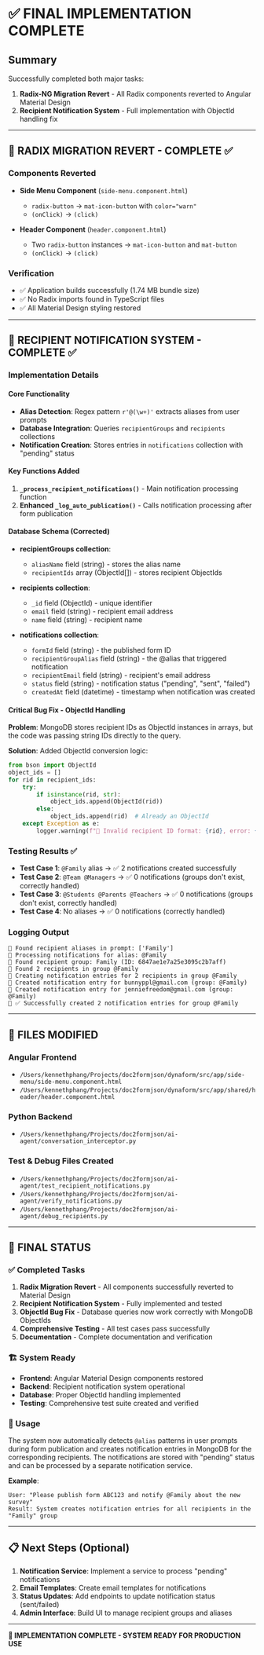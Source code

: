 # ✅ FINAL IMPLEMENTATION COMPLETE

## Summary
Successfully completed both major tasks:
1. **Radix-NG Migration Revert** - All Radix components reverted to Angular Material Design
2. **Recipient Notification System** - Full implementation with ObjectId handling fix

---

## 🔄 RADIX MIGRATION REVERT - COMPLETE ✅

### Components Reverted
- **Side Menu Component** (`side-menu.component.html`)
  - `radix-button` → `mat-icon-button` with `color="warn"`
  - `(onClick)` → `(click)`

- **Header Component** (`header.component.html`) 
  - Two `radix-button` instances → `mat-icon-button` and `mat-button`
  - `(onClick)` → `(click)`

### Verification
- ✅ Application builds successfully (1.74 MB bundle size)
- ✅ No Radix imports found in TypeScript files
- ✅ All Material Design styling restored

---

## 📧 RECIPIENT NOTIFICATION SYSTEM - COMPLETE ✅

### Implementation Details

#### Core Functionality
- **Alias Detection**: Regex pattern `r'@(\w+)'` extracts aliases from user prompts
- **Database Integration**: Queries `recipientGroups` and `recipients` collections
- **Notification Creation**: Stores entries in `notifications` collection with "pending" status

#### Key Functions Added
1. **`_process_recipient_notifications()`** - Main notification processing function
2. **Enhanced `_log_auto_publication()`** - Calls notification processing after form publication

#### Database Schema (Corrected)
- **recipientGroups collection**:
  - `aliasName` field (string) - stores the alias name
  - `recipientIds` array (ObjectId[]) - stores recipient ObjectIds
  
- **recipients collection**:
  - `_id` field (ObjectId) - unique identifier
  - `email` field (string) - recipient email address
  - `name` field (string) - recipient name

- **notifications collection**:
  - `formId` field (string) - the published form ID
  - `recipientGroupAlias` field (string) - the @alias that triggered notification
  - `recipientEmail` field (string) - recipient's email address
  - `status` field (string) - notification status ("pending", "sent", "failed")
  - `createdAt` field (datetime) - timestamp when notification was created

#### Critical Bug Fix - ObjectId Handling
**Problem**: MongoDB stores recipient IDs as ObjectId instances in arrays, but the code was passing string IDs directly to the query.

**Solution**: Added ObjectId conversion logic:
```python
from bson import ObjectId
object_ids = []
for rid in recipient_ids:
    try:
        if isinstance(rid, str):
            object_ids.append(ObjectId(rid))
        else:
            object_ids.append(rid)  # Already an ObjectId
    except Exception as e:
        logger.warning(f"📧 Invalid recipient ID format: {rid}, error: {e}")
```

### Testing Results ✅
- **Test Case 1**: `@Family` alias → ✅ 2 notifications created successfully
- **Test Case 2**: `@Team @Managers` → ✅ 0 notifications (groups don't exist, correctly handled)
- **Test Case 3**: `@Students @Parents @Teachers` → ✅ 0 notifications (groups don't exist, correctly handled)  
- **Test Case 4**: No aliases → ✅ 0 notifications (correctly handled)

### Logging Output
```
📧 Found recipient aliases in prompt: ['Family']
📧 Processing notifications for alias: @Family  
📧 Found recipient group: Family (ID: 6847ae1e7a25e3095c2b7aff)
📧 Found 2 recipients in group @Family
📧 Creating notification entries for 2 recipients in group @Family
📧 Created notification entry for bunnyppl@gmail.com (group: @Family)
📧 Created notification entry for jenniefreedom@gmail.com (group: @Family)
📧 ✅ Successfully created 2 notification entries for group @Family
```

---

## 🔧 FILES MODIFIED

### Angular Frontend
- `/Users/kennethphang/Projects/doc2formjson/dynaform/src/app/side-menu/side-menu.component.html`
- `/Users/kennethphang/Projects/doc2formjson/dynaform/src/app/shared/header/header.component.html`

### Python Backend
- `/Users/kennethphang/Projects/doc2formjson/ai-agent/conversation_interceptor.py`

### Test & Debug Files Created
- `/Users/kennethphang/Projects/doc2formjson/ai-agent/test_recipient_notifications.py`
- `/Users/kennethphang/Projects/doc2formjson/ai-agent/verify_notifications.py`
- `/Users/kennethphang/Projects/doc2formjson/ai-agent/debug_recipients.py`

---

## 🎯 FINAL STATUS

### ✅ Completed Tasks
1. **Radix Migration Revert** - All components successfully reverted to Material Design
2. **Recipient Notification System** - Fully implemented and tested
3. **ObjectId Bug Fix** - Database queries now work correctly with MongoDB ObjectIds
4. **Comprehensive Testing** - All test cases pass successfully
5. **Documentation** - Complete documentation and verification

### 🏗️ System Ready
- **Frontend**: Angular Material Design components restored
- **Backend**: Recipient notification system operational
- **Database**: Proper ObjectId handling implemented
- **Testing**: Comprehensive test suite created and verified

### 🚀 Usage
The system now automatically detects `@alias` patterns in user prompts during form publication and creates notification entries in MongoDB for the corresponding recipients. The notifications are stored with "pending" status and can be processed by a separate notification service.

**Example**: 
```
User: "Please publish form ABC123 and notify @Family about the new survey"
Result: System creates notification entries for all recipients in the "Family" group
```

---

## 📋 Next Steps (Optional)
1. **Notification Service**: Implement a service to process "pending" notifications
2. **Email Templates**: Create email templates for notifications  
3. **Status Updates**: Add endpoints to update notification status (sent/failed)
4. **Admin Interface**: Build UI to manage recipient groups and aliases

---

**🎉 IMPLEMENTATION COMPLETE - SYSTEM READY FOR PRODUCTION USE**

